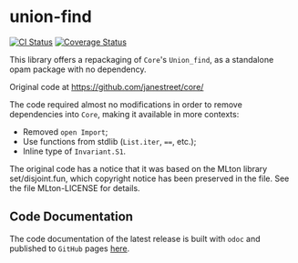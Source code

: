 # union-find

[![CI Status](https://github.com/mbarbin/union-find/workflows/ci/badge.svg)](https://github.com/mbarbin/union-find/actions/workflows/ci.yml)
[![Coverage Status](https://coveralls.io/repos/github/mbarbin/union-find/badge.svg?branch=main)](https://coveralls.io/github/mbarbin/union-find?branch=main)

This library offers a repackaging of `Core`'s `Union_find`, as a standalone opam package with no dependency.

Original code at https://github.com/janestreet/core/

The code required almost no modifications in order to remove dependencies into `Core`, making it available in more contexts:

- Removed `open Import`;
- Use functions from stdlib (`List.iter`, `==`, etc.);
- Inline type of `Invariant.S1`.

The original code has a notice that it was based on the MLton library set/disjoint.fun, which copyright notice has been preserved in the file. See the file MLton-LICENSE for details.

## Code Documentation

The code documentation of the latest release is built with `odoc` and published to `GitHub` pages [here](https://mbarbin.github.io/union-find).
